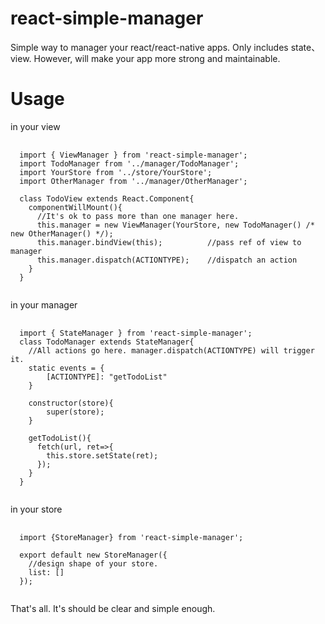 # react-simple-manager
Simple way to manager your react/react-native apps. Only includes state、view. However, will make your app more strong and maintainable.


# Usage
in your view
<pre>
  <code>
  import { ViewManager } from 'react-simple-manager';
  import TodoManager from '../manager/TodoManager';
  import YourStore from '../store/YourStore';
  import OtherManager from '../manager/OtherManager';
  
  class TodoView extends React.Component{
    componentWillMount(){
      //It's ok to pass more than one manager here.
      this.manager = new ViewManager(YourStore, new TodoManager() /* new OtherManager() */);
      this.manager.bindView(this);          //pass ref of view to manager
      this.manager.dispatch(ACTIONTYPE);    //dispatch an action
    }
  }
  </code>
</pre>

in your manager
<pre>
  <code>
  import { StateManager } from 'react-simple-manager';
  class TodoManager extends StateManager{
    //All actions go here. manager.dispatch(ACTIONTYPE) will trigger it.
    static events = {
        [ACTIONTYPE]: "getTodoList"
    }
    
    constructor(store){
        super(store);
    }
    
    getTodoList(){
      fetch(url, ret=>{
        this.store.setState(ret);
      });
    }
  }
  </code>
</pre>

in your store
<pre>
  <code>
  import {StoreManager} from 'react-simple-manager';

  export default new StoreManager({
    //design shape of your store.
    list: []
  });
  </code>
</pre>


That's all.
It's should be clear and simple enough.
